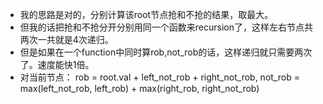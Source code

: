 + 我的思路是对的，分别计算该root节点抢和不抢的结果，取最大。
+ 但我的话把抢和不抢分开分别用同一个函数来recursion了，这样左右节点共两次一共就是4次递归。
+ 但是如果在一个function中同时算rob,not_rob的话，这样递归就只需要两次了。速度能快1倍。
+ 对当前节点： rob = root.val + left_not_rob + right_not_rob, not_rob = max(left_not_rob, left_rob) + max(right_rob, right_not_rob)
